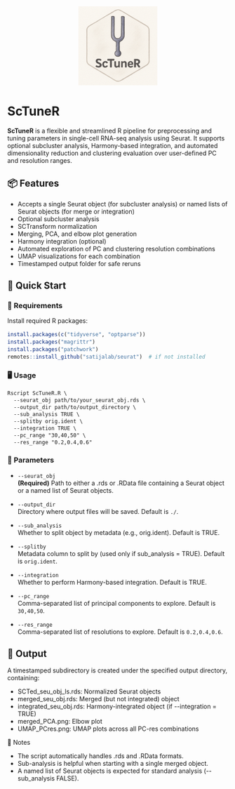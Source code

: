 <p align="center">
  <img src="ScTuneR_hex2.png" width="180"/>
</p>

# ScTuneR

**ScTuneR** is a flexible and streamlined R pipeline for preprocessing and tuning parameters in single-cell RNA-seq analysis using Seurat. It supports optional subcluster analysis, Harmony-based integration, and automated dimensionality reduction and clustering evaluation over user-defined PC and resolution ranges.

## 📦 Features

- Accepts a single Seurat object (for subcluster analysis) or named lists of Seurat objects (for merge or integration)
- Optional subcluster analysis
- SCTransform normalization
- Merging, PCA, and elbow plot generation
- Harmony integration (optional)
- Automated exploration of PC and clustering resolution combinations
- UMAP visualizations for each combination
- Timestamped output folder for safe reruns
 
## 🚀 Quick Start

### 🔧 Requirements

Install required R packages:

```r
install.packages(c("tidyverse", "optparse"))
install.packages("magrittr")
install.packages("patchwork")
remotes::install_github("satijalab/seurat")  # if not installed
```
### 🖥️ Usage

```{bash}
Rscript ScTuneR.R \
  --seurat_obj path/to/your_seurat_obj.rds \
  --output_dir path/to/output_directory \
  --sub_analysis TRUE \
  --splitby orig.ident \
  --integration TRUE \
  --pc_range "30,40,50" \
  --res_range "0.2,0.4,0.6"
```

### 📝 Parameters

- `--seurat_obj`  
  **(Required)** Path to either a .rds or .RData file containing a Seurat object or a named list of Seurat objects.

- `--output_dir`  
  Directory where output files will be saved. Default is `./`.

- `--sub_analysis`  
  Whether to split object by metadata (e.g., orig.ident). Default is TRUE.

- `--splitby`  
  Metadata column to split by (used only if sub_analysis = TRUE). Default is `orig.ident`.

- `--integration`  
  Whether to perform Harmony-based integration. Default is TRUE.

- `--pc_range`  
  Comma-separated list of principal components to explore. Default is `30,40,50`.

- `--res_range`  
  Comma-separated list of resolutions to explore. Default is `0.2,0.4,0.6`.

## 📂 Output

A timestamped subdirectory is created under the specified output directory, containing:
- SCTed_seu_obj_ls.rds: Normalized Seurat objects
- merged_seu_obj.rds: Merged (but not integrated) object
- integrated_seu_obj.rds: Harmony-integrated object (if --integration = TRUE)
- merged_PCA.png: Elbow plot
- UMAP_PCres.png: UMAP plots across all PC-res combinations

📌 Notes
- The script automatically handles .rds and .RData formats.
- Sub-analysis is helpful when starting with a single merged object.
- A named list of Seurat objects is expected for standard analysis (--sub_analysis FALSE).
